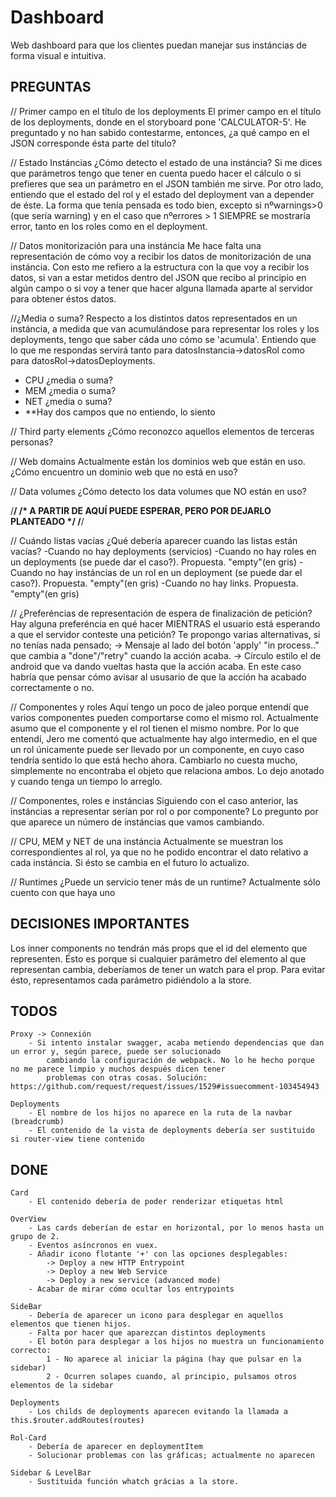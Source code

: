 # Dashboard
Web dashboard para que los clientes puedan manejar sus instáncias de forma visual e intuitiva.

PREGUNTAS
---------------------------------------------------------
// Primer campo en el título de los deployments
El primer campo en el título de los deployments, donde en el storyboard pone 'CALCULATOR-5'.
He preguntado y no han sabido contestarme, entonces, ¿a qué campo en el JSON corresponde ésta parte del título?

// Estado Instáncias
¿Cómo detecto el estado de una instáncia? Si me dices que parámetros tengo que tener en cuenta puedo hacer el cálculo o si prefieres que sea un parámetro en el JSON también me sirve.
Por otro lado, entiendo que el estado del rol y el estado del deployment van a depender de éste. La forma que tenía pensada
es todo bien, excepto si  nºwarnings>0 (que sería warning) y en el caso que  nºerrores > 1 SIEMPRE se mostraría error, tanto en los roles como en el deployment.

// Datos monitorización para una instáncia
Me hace falta una representación de cómo voy a recibir los datos de monitorización de una instáncia. Con esto me refiero
a la estructura con la que voy a recibir los datos, si van a estar metidos dentro del JSON que recibo al principio en algún campo
o si voy a tener que hacer alguna llamada aparte al servidor para obtener éstos datos.

//¿Media o suma?
Respecto a los distintos datos representados en un instáncia, a medida que van acumulándose para representar los roles y los deployments, tengo que saber cáda uno cómo se 'acumula'. Entiendo que lo que me respondas servirá tanto para datosInstancia->datosRol como para datosRol->datosDeployments.
- CPU ¿media o suma?
- MEM ¿media o suma?
- NET ¿media o suma?
- **Hay dos campos que no entiendo, lo siento

// Third party elements
¿Cómo reconozco aquellos elementos de terceras personas?

// Web domains
Actualmente están los dominios web que están en uso. ¿Cómo encuentro un dominio web que no está en uso?

// Data volumes
¿Cómo detecto los data volumes que NO están en uso?

/**************************************************************/
/* A PARTIR DE AQUÍ PUEDE ESPERAR, PERO POR DEJARLO PLANTEADO */
/**************************************************************/

// Cuándo listas vacías
¿Qué debería aparecer cuando las listas están vacías? 
-Cuando no hay deployments (servicios)
-Cuando no hay roles en un deployments (se puede dar el caso?). Propuesta. "empty"(en gris)
-Cuando no hay instáncias de un rol en un deployment (se puede dar el caso?). Propuesta. "empty"(en gris)
-Cuando no hay links. Propuesta. "empty"(en gris)

// ¿Preferéncias de representación de espera de finalización de petición?
Hay alguna preferéncia en qué hacer MIENTRAS el usuario está esperando a que el servidor conteste una petición?
Te propongo varias alternativas, si no tenías nada pensado;
    -> Mensaje al lado del botón 'apply' "in process.." que cambia a "done"/"retry" cuando la acción acaba.
    -> Círculo estilo el de android que va dando vueltas hasta que la acción acaba. En este caso habría que pensar
        cómo avisar al ususario de que la acción ha acabado correctamente o no.
    
// Componentes y roles
Aquí tengo un poco de jaleo porque entendí que varios componentes pueden comportarse como el mismo rol. Actualmente
asumo que el componente y el rol tienen el mismo nombre.
Por lo que entendí, Jero me comentó que actualmente hay algo intermedio, en el que un rol únicamente puede ser llevado por un componente, en cuyo caso tendría sentido lo que está hecho ahora. Cambiarlo no cuesta mucho, simplemente no encontraba
el objeto que relaciona ambos. Lo dejo anotado y cuando tenga un tiempo lo arreglo.

// Componentes, roles e instáncias
Siguiendo con el caso anterior, las instáncias a representar serían por rol o por componente?
Lo pregunto por que aparece un número de instáncias que vamos cambiando.

// CPU, MEM y NET de una instáncia
Actualmente se muestran los correspondientes al rol, ya que no he podido encontrar el dato relativo a cada instáncia. Si ésto se cambia en el futuro lo actualizo.

// Runtimes
¿Puede un servicio tener más de un runtime? Actualmente sólo cuento con que haya uno

DECISIONES IMPORTANTES
---------------------------------------------------------
Los inner components no tendrán más props que el id del elemento que representen.
Ésto es porque si cualquier parámetro del elemento al que representan cambia, deberíamos de tener un watch para el prop.
Para evitar ésto, representamos cada parámetro pidiéndolo a la store.

TODOS
---------------------------------------------------------    
    Proxy -> Connexión
        - Si intento instalar swagger, acaba metiendo dependencias que dan un error y, según parece, puede ser solucionado
            cambiando la configuración de webpack. No lo he hecho porque no me parece limpio y muchos después dicen tener
            problemas con otras cosas. Solución: https://github.com/request/request/issues/1529#issuecomment-103454943

    Deployments
        - El nombre de los hijos no aparece en la ruta de la navbar (breadcrumb)
        - El contenido de la vista de deployments debería ser sustituido si router-view tiene contenido

DONE
---------------------------------------------------------
    Card
        - El contenido debería de poder renderizar etiquetas html

    OverView
        - Las cards deberían de estar en horizontal, por lo menos hasta un grupo de 2.
        - Eventos asíncronos en vuex.
        - Añadir icono flotante '+' con las opciones desplegables:
            -> Deploy a new HTTP Entrypoint
            -> Deploy a new Web Service
            -> Deploy a new service (advanced mode)
        - Acabar de mirar cómo ocultar los entrypoints

    SideBar
        - Debería de aparecer un icono para desplegar en aquellos elementos que tienen hijos.
        - Falta por hacer que aparezcan distintos deployments
        - El botón para desplegar a los hijos no muestra un funcionamiento correcto:
            1 - No aparece al iniciar la página (hay que pulsar en la sidebar)
            2 - Ocurren solapes cuando, al principio, pulsamos otros elementos de la sidebar    

    Deployments
        - Los childs de deployments aparecen evitando la llamada a this.$router.addRoutes(routes)
    
    Rol-Card
        - Debería de aparecer en deploymentItem
        - Solucionar problemas con las gráficas; actualmente no aparecen

    Sidebar & LevelBar
        - Sustituida función whatch grácias a la store.